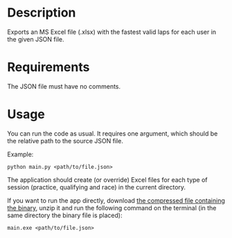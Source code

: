 # Description
Exports an MS Excel file (.xlsx) with the fastest valid laps for each user in the given JSON file.

# Requirements
The JSON file must have no comments.

# Usage
You can run the code as usual. It requires one argument, which should be the relative path to the source JSON file.

Example:
```
python main.py <path/to/file.json>
```

The application should create (or override) Excel files for each type of session (practice, qualifying and race) in the current directory.

If you want to run the app directly, download [the compressed file containing the binary](https://github.com/frdeazevedo/osr-json-excel-export/tree/master/dist), unzip it and run the following command on the terminal (in the same directory the binary file is placed):

```
main.exe <path/to/file.json>
```